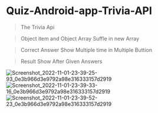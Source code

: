# Quiz-Android-app-Trivia-API

> The Trivia Api

> Object item and Object Array Suffle in new Array 

> Correct Answer Show Multiple time in Multiple Buttion

> Result Show After Given Answers



![Screenshot_2022-11-01-23-39-25-93_0e3b966d3e9792a98e316333157d2919](https://user-images.githubusercontent.com/40088619/199308894-ac65044d-07f7-4296-9166-01c9ffdde5de.jpg)
![Screenshot_2022-11-01-23-39-33-16_0e3b966d3e9792a98e316333157d2919](https://user-images.githubusercontent.com/40088619/199308903-a9c2a55b-5b24-4699-92d8-2208170e0feb.jpg)
![Screenshot_2022-11-01-23-39-52-23_0e3b966d3e9792a98e316333157d2919](https://user-images.githubusercontent.com/40088619/199308907-b12cfd5b-d32c-4212-8b6e-31e27a169642.jpg)
